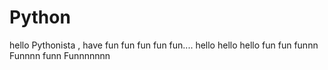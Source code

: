 # Python
hello Pythonista , have fun fun fun fun fun....
hello hello hello fun fun
funnn
Funnnn funn
Funnnnnnn
